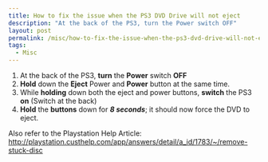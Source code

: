 ```yaml
---
title: How to fix the issue when the PS3 DVD Drive will not eject
description: "At the back of the PS3, turn the Power switch OFF"
layout: post
permalink: /misc/how-to-fix-the-issue-when-the-ps3-dvd-drive-will-not-eject/
tags:
  - Misc
---
```

  1. At the back of the PS3, **turn** the **Power** switch **OFF**
  2. **Hold** down the **Eject** Power and **Power** button at the same time.
  3. While **holding** down both the eject and power buttons, **switch** the PS3 **on** (Switch at the back)
  4. **Hold** the **buttons** down for **_8 seconds_**; it should now force the DVD to eject.

Also refer to the Playstation Help Article: http://playstation.custhelp.com/app/answers/detail/a_id/1783/~/remove-stuck-disc
